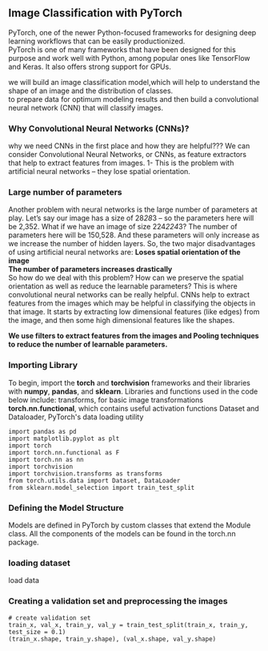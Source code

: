 ## Image Classification with PyTorch
PyTorch, one of the newer Python-focused frameworks for designing deep learning workflows that can be easily productionized.  
PyTorch is one of many frameworks that have been designed for this purpose and work well with Python, among popular ones like TensorFlow and Keras. It also offers strong support for GPUs.   

we will build an image classification model,which will help to understand the shape of an image and the distribution of classes.   
to prepare data for optimum modeling results and then build a convolutional neural network (CNN) that will classify images. 
### Why Convolutional Neural Networks (CNNs)?
why we need CNNs in the first place and how they are helpful???
We can consider Convolutional Neural Networks, or CNNs, as feature extractors that help to extract features from images.
1- This is the problem with artificial neural networks – they lose spatial orientation.
### Large number of parameters
Another problem with neural networks is the large number of parameters at play. Let’s say our image has a size of 28*28*3 –  so the parameters here will be 2,352. What if we have an image of size 224*224*3? The number of parameters here will be 150,528.
And these parameters will only increase as we increase the number of hidden layers. So, the two major disadvantages of using artificial neural networks are:
**Loses spatial orientation of the image  
The number of parameters increases drastically**  
So how do we deal with this problem? How can we preserve the spatial orientation as well as reduce the learnable parameters?
This is where convolutional neural networks can be really helpful. CNNs help to extract features from the images which may be helpful in classifying the objects in that image. It starts by extracting low dimensional features (like edges) from the image, and then some high dimensional features like the shapes.

**We use filters to extract features from the images and Pooling techniques to reduce the number of learnable parameters.**  

### Importing Library  
To begin, import the **torch** and **torchvision** frameworks and their libraries with **numpy**, **pandas**, and **sklearn**. Libraries and functions used in the code below include:
transforms, for basic image transformations
**torch.nn.functional**, which contains useful activation functions
Dataset and Dataloader, PyTorch's data loading utility
```
import pandas as pd 
import matplotlib.pyplot as plt 
import torch
import torch.nn.functional as F
import torch.nn as nn
import torchvision
import torchvision.transforms as transforms
from torch.utils.data import Dataset, DataLoader
from sklearn.model_selection import train_test_split
```
### Defining the Model Structure  
Models are defined in PyTorch by custom classes that extend the Module class. All the components of the models can be found in the torch.nn package.
### loading dataset  


load data

### Creating a validation set and preprocessing the images
```
# create validation set
train_x, val_x, train_y, val_y = train_test_split(train_x, train_y, test_size = 0.1)
(train_x.shape, train_y.shape), (val_x.shape, val_y.shape)
```

